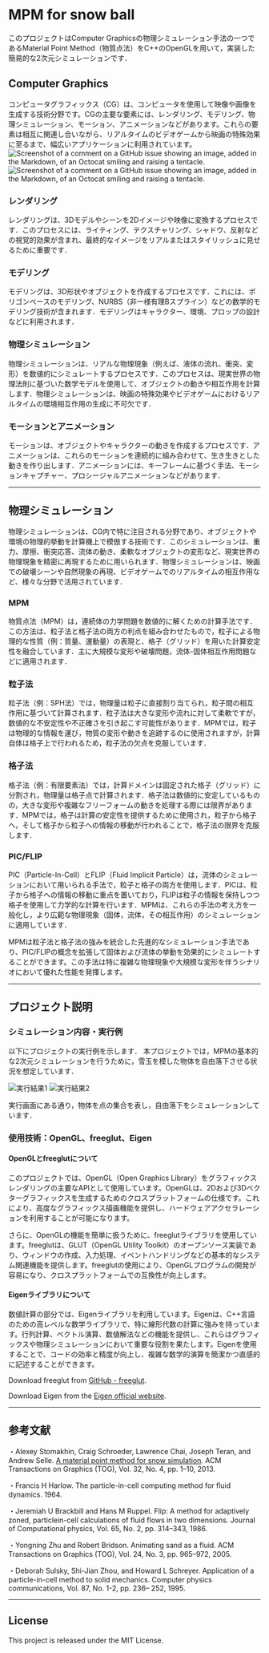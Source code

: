 # MPM for snow ball
このプロジェクトはComputer Graphicsの物理シミュレーション手法の一つであるMaterial Point Method（物質点法）をC++のOpenGLを用いて，実装した簡易的な2次元シミュレーションです．

## Computer Graphics
コンピュータグラフィックス（CG）は、コンピュータを使用して映像や画像を生成する技術分野です。CGの主要な要素には、レンダリング、モデリング、物理シミュレーション、モーション、アニメーションなどがあります。これらの要素は相互に関連し合いながら、リアルタイムのビデオゲームから映画の特殊効果に至るまで、幅広いアプリケーションに利用されています。
![Screenshot of a comment on a GitHub issue showing an image, added in the Markdown, of an Octocat smiling and raising a tentacle.](img/smoke.png)
![Screenshot of a comment on a GitHub issue showing an image, added in the Markdown, of an Octocat smiling and raising a tentacle.](img/fluid.png)

### レンダリング
レンダリングは、3Dモデルやシーンを2Dイメージや映像に変換するプロセスです．このプロセスには、ライティング、テクスチャリング、シャドウ、反射などの視覚的効果が含まれ、最終的なイメージをリアルまたはスタイリッシュに見せるために重要です．

### モデリング
モデリングは、3D形状やオブジェクトを作成するプロセスです．これには、ポリゴンベースのモデリング、NURBS（非一様有理Bスプライン）などの数学的モデリング技術が含まれます．モデリングはキャラクター、環境、プロップの設計などに利用されます．

### 物理シミュレーション
物理シミュレーションは、リアルな物理現象（例えば、液体の流れ、衝突、変形）を数値的にシミュレートするプロセスです．このプロセスは、現実世界の物理法則に基づいた数学モデルを使用して、オブジェクトの動きや相互作用を計算します．物理シミュレーションは、映画の特殊効果やビデオゲームにおけるリアルタイムの環境相互作用の生成に不可欠です．

### モーションとアニメーション
モーションは、オブジェクトやキャラクターの動きを作成するプロセスです．アニメーションは、これらのモーションを連続的に組み合わせて、生き生きとした動きを作り出します．アニメーションには、キーフレームに基づく手法、モーションキャプチャー、プロシージャルアニメーションなどがあります．

---
## 物理シミュレーション
物理シミュレーションは、CG内で特に注目される分野であり、オブジェクトや環境の物理的挙動を計算機上で模倣する技術です．このシミュレーションは、重力、摩擦、衝突応答、流体の動き、柔軟なオブジェクトの変形など、現実世界の物理現象を精密に再現するために用いられます．物理シミュレーションは、映画での破壊シーンや自然現象の再現、ビデオゲームでのリアルタイムの相互作用など、様々な分野で活用されています．

### MPM
物質点法（MPM）は，連続体の力学問題を数値的に解くための計算手法です．この方法は、粒子法と格子法の両方の利点を組み合わせたもので，粒子による物理的な性質（例：質量、運動量）の表現と、格子（グリッド）を用いた計算安定性を融合しています．主に大規模な変形や破壊問題，流体-固体相互作用問題などに適用されます．

### 粒子法
粒子法（例：SPH法）では，物理量は粒子に直接割り当てられ，粒子間の相互作用に基づいて計算されます．粒子法は大きな変形や流れに対して柔軟ですが，数値的な不安定性や不正確さを引き起こす可能性があります．MPMでは，粒子は物理的な情報を運び，物質の変形や動きを追跡するのに使用されますが，計算自体は格子上で行われるため，粒子法の欠点を克服しています．

### 格子法
格子法（例：有限要素法）では，計算ドメインは固定された格子（グリッド）に分割され，物理量は格子点で計算されます．格子法は数値的に安定しているものの，大きな変形や複雑なフリーフォームの動きを処理する際には限界があります．MPMでは，格子は計算の安定性を提供するために使用され，粒子から格子へ，そして格子から粒子への情報の移動が行われることで，格子法の限界を克服します．

### PIC/FLIP
PIC（Particle-In-Cell）とFLIP（Fluid Implicit Particle）は，流体のシミュレーションにおいて用いられる手法で，粒子と格子の両方を使用します．PICは、粒子から格子への情報の移動に重点を置いており，FLIPは粒子の情報を保持しつつ格子を使用して力学的な計算を行います．MPMは、これらの手法の考え方を一般化し，より広範な物理現象（固体，流体，その相互作用）のシミュレーションに適用しています．

MPMは粒子法と格子法の強みを統合した先進的なシミュレーション手法であり、PIC/FLIPの概念を拡張して固体および流体の挙動を効果的にシミュレートすることができます。この手法は特に複雑な物理現象や大規模な変形を伴うシナリオにおいて優れた性能を発揮します。

---

## プロジェクト説明

### シミュレーション内容・実行例
以下にプロジェクトの実行例を示します．
本プロジェクトでは，MPMの基本的な2次元シミュレーションを行うために，雪玉を模した物体を自由落下させる状況を想定しています．

![実行結果1](img/simulation_result1.png)
![実行結果2](img/simulation_result2.png)

実行画面にある通り，物体を点の集合を表し，自由落下をシミュレーションしています．

### 使用技術：OpenGL、freeglut、Eigen
#### OpenGLとfreeglutについて
このプロジェクトでは、OpenGL（Open Graphics Library）をグラフィックスレンダリングの主要なAPIとして使用しています。OpenGLは、2Dおよび3Dベクターグラフィックスを生成するためのクロスプラットフォームの仕様です。これにより、高度なグラフィックス描画機能を提供し、ハードウェアアクセラレーションを利用することが可能になります。

さらに、OpenGLの機能を簡単に扱うために、freeglutライブラリを使用しています。freeglutは、GLUT（OpenGL Utility Toolkit）のオープンソース実装であり、ウィンドウの作成、入力処理、イベントハンドリングなどの基本的なシステム関連機能を提供します。freeglutの使用により、OpenGLプログラムの開発が容易になり、クロスプラットフォームでの互換性が向上します。

#### Eigenライブラリについて
数値計算の部分では、Eigenライブラリを利用しています。Eigenは、C++言語のための高レベルな数学ライブラリで、特に線形代数の計算に強みを持っています。行列計算、ベクトル演算、数値解法などの機能を提供し、これらはグラフィックスや物理シミュレーションにおいて重要な役割を果たします。Eigenを使用することで、コードの効率と精度が向上し、複雑な数学的演算を簡潔かつ直感的に記述することができます。

Download freeglut from [GitHub - freeglut](https://github.com/freeglut/freeglut).

Download Eigen from the [Eigen official website](https://eigen.tuxfamily.org/index.php?title=Main_Page).

---

## 参考文献
・Alexey Stomakhin, Craig Schroeder, Lawrence Chai, Joseph Teran, and Andrew Selle. [A
material point method for snow simulation](https://dl.acm.org/doi/10.1145/2461912.2461948). ACM Transactions on Graphics (TOG), Vol. 32,
No. 4, pp. 1–10, 2013.

・Francis H Harlow. The particle-in-cell computing method for fluid dynamics. 1964.

・Jeremiah U Brackbill and Hans M Ruppel. Flip: A method for adaptively zoned, particlein-cell calculations of fluid flows in two dimensions. Journal of Computational physics,
Vol. 65, No. 2, pp. 314–343, 1986.

・Yongning Zhu and Robert Bridson. Animating sand as a fluid. ACM Transactions on
Graphics (TOG), Vol. 24, No. 3, pp. 965–972, 2005.

・Deborah Sulsky, Shi-Jian Zhou, and Howard L Schreyer. Application of a particle-in-cell
method to solid mechanics. Computer physics communications, Vol. 87, No. 1-2, pp. 236–
252, 1995.

---

## License
This project is released under the MIT License.
